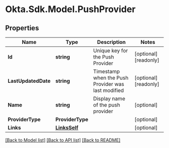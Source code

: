 # Okta.Sdk.Model.PushProvider

## Properties

Name | Type | Description | Notes
------------ | ------------- | ------------- | -------------
**Id** | **string** | Unique key for the Push Provider | [optional] [readonly] 
**LastUpdatedDate** | **string** | Timestamp when the Push Provider was last modified | [optional] [readonly] 
**Name** | **string** | Display name of the push provider | [optional] 
**ProviderType** | **ProviderType** |  | [optional] 
**Links** | [**LinksSelf**](LinksSelf.md) |  | [optional] 

[[Back to Model list]](../README.md#documentation-for-models) [[Back to API list]](../README.md#documentation-for-api-endpoints) [[Back to README]](../README.md)

